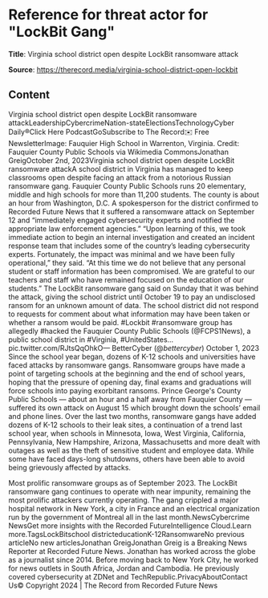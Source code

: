 # Reference for threat actor for "LockBit Gang"

**Title**: Virginia school district open despite LockBit ransomware attack

**Source**: https://therecord.media/virginia-school-district-open-lockbit

## Content
Virginia school district open despite LockBit ransomware attackLeadershipCybercrimeNation-stateElectionsTechnologyCyber Daily®Click Here PodcastGoSubscribe to The Record✉️ Free NewsletterImage: Fauquier High School in Warrenton, Virginia. Credit: Fauquier County Public Schools via Wikimedia CommonsJonathan GreigOctober 2nd, 2023Virginia school district open despite LockBit ransomware attackA school district in Virginia has managed to keep classrooms open despite facing an attack from a notorious Russian ransomware gang.
Fauquier County Public Schools runs 20 elementary, middle and high schools for more than 11,200 students. The county is about an hour from Washington, D.C.
A spokesperson for the district confirmed to Recorded Future News that it suffered a ransomware attack on September 12 and “immediately engaged cybersecurity experts and notified the appropriate law enforcement agencies.”
“Upon learning of this, we took immediate action to begin an internal investigation and created an incident response team that includes some of the country’s leading cybersecurity experts. Fortunately, the impact was minimal and we have been fully operational,” they said.
“At this time we do not believe that any personal student or staff information has been compromised. We are grateful to our teachers and staff who have remained focused on the education of our students.”
The LockBit ransomware gang said on Sunday that it was behind the attack, giving the school district until October 19 to pay an undisclosed ransom for an unknown amount of data. The school district did not respond to requests for comment about what information may have been taken or whether a ransom would be paid.
#Lockbit #ransomware group has allegedly #hacked the Fauquier County Public Schools (@FCPS1News), a public school district in #Virginia, #UnitedStates... pic.twitter.com/RJtsQqOhkO— BetterCyber (@_bettercyber_) October 1, 2023 
Since the school year began, dozens of K-12 schools and universities have faced attacks by ransomware gangs.
Ransomware groups have made a point of targeting schools at the beginning and the end of school years, hoping that the pressure of opening day, final exams and graduations will force schools into paying exorbitant ransoms.
Prince George's County Public Schools — about an hour and a half away from Fauquier County — suffered its own attack on August 15 which brought down the schools’ email and phone lines.
Over the last two months, ransomware gangs have added dozens of K-12 schools to their leak sites, a continuation of a trend last school year, when schools in Minnesota, Iowa, West Virginia, California, Pennsylvania, New Hampshire, Arizona, Massachusetts and more dealt with outages as well as the theft of sensitive student and employee data.
While some have faced days-long shutdowns, others have been able to avoid being grievously affected by attacks.

Most prolific ransomware groups as of September 2023.
The LockBit ransomware gang continues to operate with near impunity, remaining the most prolific attackers currently operating. The gang crippled a major hospital network in New York, a city in France and an electrical organization run by the government of Montreal all in the last month.NewsCybercrime NewsGet more insights with the Recorded FutureIntelligence Cloud.Learn more.TagsLockBitschool districteducationK-12RansomwareNo previous articleNo new articlesJonathan GreigJonathan Greig is a Breaking News Reporter at Recorded Future News. Jonathan has worked across the globe as a journalist since 2014. Before moving back to New York City, he worked for news outlets in South Africa, Jordan and Cambodia. He previously covered cybersecurity at ZDNet and TechRepublic.PrivacyAboutContact Us© Copyright 2024 | The Record from Recorded Future News
